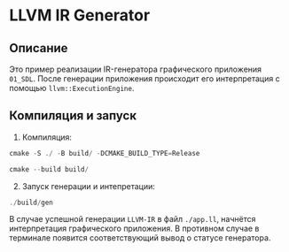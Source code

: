 # LLVM IR Generator

## Описание

Это пример реализации IR-генератора графического приложения `01_SDL`. После генерации приложения происходит его интерпретация с помощью `llvm::ExecutionEngine`.

## Компиляция и запуск
1. Компиляция:
```powershell
cmake -S ./ -B build/ -DCMAKE_BUILD_TYPE=Release
```
```powershell
cmake --build build/
``` 

2. Запуск генерации и интепретации:
```powershell
./build/gen 
```

В случае успешной генерации `LLVM-IR` в файл `./app.ll`, начнётся интерпретация графического приложения. В противном случае в терминале появится соответствующий вывод о статусе генератора.
